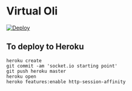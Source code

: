 # Virtual Oli

[![Deploy](https://www.herokucdn.com/deploy/button.svg)](https://heroku.com/deploy)

## To deploy to Heroku
```
heroku create
git commit -am 'socket.io starting point'
git push heroku master
heroku open
heroko features:enable http-session-affinity
```
